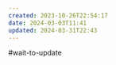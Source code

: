 ```yaml
---
created: 2023-10-26T22:54:17
date: 2024-03-03T11:41
updated: 2024-03-31T22:43
---
```



#wait-to-update 